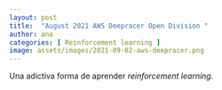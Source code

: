 ```yaml
---
layout: post
title:  "August 2021 AWS Deepracer Open Division "
author: ana
categories: [ Reinforcement learning ]
image: assets/images/2021-09-02-aws-deepracer.png
---
```


Una adictiva forma de aprender *reinforcement learning*.

